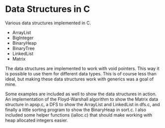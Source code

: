 # Data Structures in C
Various data structures implemented in C.

* ArrayList
* BigInteger
* BinaryHeap
* BinaryTree
* LinkedList
* Matrix

The data structures are implemented to work with void pointers. This way it is possible to use them for different data types. This is of course less than ideal, but making these data structures work with generics was a goal of mine.

Some examples are included as well to show the data structures in action. An implementation of the Floyd-Warshall algorithm to show the Matrix data structure in apsp.c, a DFS to show the ArrayList and LinkedList in dfs.c, and finally a little sorting program to show the BinaryHeap in sort.c. I also included some helper functions (ialloc.c) that should make working with heap allocated integers easier.
